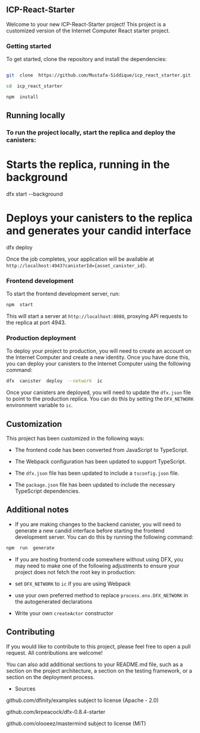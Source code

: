 ##  ICP-React-Starter

  

Welcome to your new ICP-React-Starter project! This project is a customized version of the Internet Computer React starter project.

  

###  Getting started

  

To get started, clone the repository and install the dependencies:

  

```bash

git  clone  https://github.com/Mustafa-Siddique/icp_react_starter.git

cd  icp_react_starter

npm  install
```
  

## Running locally

### To run the project locally, start the replica and deploy the canisters:

  

# Starts the replica, running in the background

dfx  start  --background

  

# Deploys your canisters to the replica and generates your candid interface

dfx  deploy

  
  

Once  the  job  completes,  your  application  will  be  available  at  `http://localhost:4943?canisterId={asset_canister_id}`.

  

### Frontend development

  

To  start  the  frontend  development  server,  run:

  

```bash
npm  start
```
  
  

This  will  start  a  server  at  `http://localhost:8080`,  proxying  API  requests  to  the  replica  at  port  4943.

  

### Production deployment

  

To  deploy  your  project  to  production,  you  will  need  to  create  an  account  on  the  Internet  Computer  and  create  a  new  identity.  Once  you  have  done  this,  you  can  deploy  your  canisters  to  the  Internet  Computer  using  the  following  command:

  

```bash
dfx  canister  deploy  --network  ic
```
  
  

Once  your  canisters  are  deployed,  you  will  need  to  update  the  `dfx.json`  file  to  point  to  the  production  replica.  You  can  do  this  by  setting  the  `DFX_NETWORK`  environment  variable  to  `ic`.

  

## Customization

  

This  project  has  been  customized  in  the  following  ways:

  

* The frontend code has been converted from JavaScript to TypeScript.

* The Webpack configuration has been updated to support TypeScript.

* The `dfx.json`  file  has  been  updated  to  include  a  `tsconfig.json`  file.

* The `package.json`  file  has  been  updated  to  include  the  necessary  TypeScript  dependencies.

  

## Additional notes

  

* If you are making changes to the backend canister, you will need to generate a new candid interface before starting the frontend development server. You can do  this  by  running  the  following  command:

  

```bash
npm  run  generate
```
  
  

* If you are hosting frontend code somewhere without using DFX, you may need to make one of the following adjustments to ensure your project does not fetch the root key in production:

  

*  set  `DFX_NETWORK`  to  `ic`  if  you  are  using  Webpack

*  use  your  own  preferred  method  to  replace  `process.env.DFX_NETWORK`  in the autogenerated declarations

*  Write  your  own  `createActor`  constructor

  

## Contributing

  

If  you  would  like  to  contribute  to  this  project,  please  feel  free  to  open  a  pull  request.  All  contributions  are  welcome!

  
  

You  can  also  add  additional  sections  to  your  README.md  file,  such  as  a  section  on  the  project  architecture,  a  section  on  the  testing  framework,  or  a  section  on  the  deployment  process.

  

* Sources

github.com/dfinity/examples  subject  to  license (Apache -  2.0)

github.com/krpeacock/dfx-0.8.4-starter

github.com/olooeez/mastermind  subject  to  license (MIT)